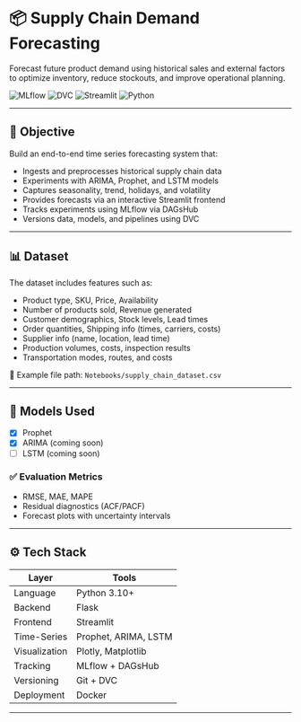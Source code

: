 # 📦 Supply Chain Demand Forecasting

Forecast future product demand using historical sales and external factors to optimize inventory, reduce stockouts, and improve operational planning.

![MLflow](https://img.shields.io/badge/MLflow-Enabled-blue)
![DVC](https://img.shields.io/badge/DVC-Tracked-brightgreen)
![Streamlit](https://img.shields.io/badge/Frontend-Streamlit-orange)
![Python](https://img.shields.io/badge/Python-3.10+-blue)

---

## 🚀 Objective

Build an end-to-end time series forecasting system that:
- Ingests and preprocesses historical supply chain data
- Experiments with ARIMA, Prophet, and LSTM models
- Captures seasonality, trend, holidays, and volatility
- Provides forecasts via an interactive Streamlit frontend
- Tracks experiments using MLflow via DAGsHub
- Versions data, models, and pipelines using DVC

---

## 📊 Dataset

The dataset includes features such as:

- Product type, SKU, Price, Availability  
- Number of products sold, Revenue generated  
- Customer demographics, Stock levels, Lead times  
- Order quantities, Shipping info (times, carriers, costs)  
- Supplier info (name, location, lead time)  
- Production volumes, costs, inspection results  
- Transportation modes, routes, and costs

📁 Example file path: `Notebooks/supply_chain_dataset.csv`

---

## 🧠 Models Used

- [x] Prophet  
- [x] ARIMA (coming soon)  
- [ ] LSTM (coming soon)

### ✅ Evaluation Metrics
- RMSE, MAE, MAPE
- Residual diagnostics (ACF/PACF)
- Forecast plots with uncertainty intervals

---

## ⚙️ Tech Stack

| Layer         | Tools                            |
|---------------|----------------------------------|
| Language      | Python 3.10+                     |
| Backend       | Flask                            |
| Frontend      | Streamlit                        |
| Time-Series   | Prophet, ARIMA, LSTM             |
| Visualization | Plotly, Matplotlib               |
| Tracking      | MLflow + DAGsHub                 |
| Versioning    | Git + DVC                        |
| Deployment    | Docker                           |

---

